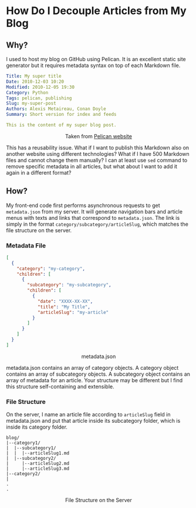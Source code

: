 # How Do I Decouple Articles from My Blog

## Why?

I used to host my blog on GitHub using Pelican. It is an excellent static site generator but it requires metadata syntax on top of each Markdown file.

```yaml
Title: My super title
Date: 2010-12-03 10:20
Modified: 2010-12-05 19:30
Category: Python
Tags: pelican, publishing
Slug: my-super-post
Authors: Alexis Metaireau, Conan Doyle
Summary: Short version for index and feeds

This is the content of my super blog post.
```

<center>Taken from <a href="https://docs.getpelican.com/en/4.6.0/content.html">Pelican website</a></center>

This has a reusability issue. What if I want to publish this Markdown also on another website using different technologies? What if I have 500 Markdown files and cannot change them manually? I can at least use `sed` command to remove specific metadata in all articles, but what about I want to add it again in a different format?

## How?

My front-end code first performs asynchronous requests to get `metadata.json` from my server. It will generate navigation bars and article menus with texts and links that correspond to `metadata.json`. The link is simply in the format `category/subcategory/articleSlug`, which matches the file structure on the server.

### Metadata File

```json
[
  {
    "category": "my-category",
    "children": [
      {
        "subcategory": "my-subcategory",
        "children": [
          {
            "date": "XXXX-XX-XX",
            "title": "My Title",
            "articleSlug": "my-article"
          }
        ]
      }
    ]
  }
]
```
<center>metadata.json</center>

metadata.json contains an array of category objects. A category object contains an array of subcategory objects. A subcategory object contains an array of metadata for an article. Your structure may be different but I find this structure self-containing and extensible.

### File Structure

On the server, I name an article file according to `articleSlug` field in metadata.json and put that article inside its subcategory folder, which is inside its category folder.

```text
blog/
|--category1/
|  |--subcategory1/
|  |  |--articleSlug1.md
|  |--subcategory2/
|     |--articleSlug2.md
|     |--articleSlug3.md
|--category2/
|
.
.
```
<center>File Structure on the Server</center>
